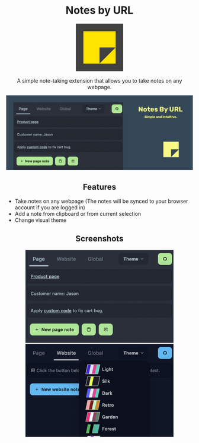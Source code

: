 <div align="center">

# Notes by URL

<img src="./public/logo.svg" alt="Logo" width="128"/>
<p>
A simple note-taking extension that allows you to take notes on any webpage.
</p>

![Marquee](./public/marquee.png)

</div>

<div align="center">

## Features

</div>

- Take notes on any webpage (The notes will be synced to your browser account if you are logged in)
- Add a note from clipboard or from current selection
- Change visual theme

<div align="center">

## Screenshots

<img src="./public/screenshots/1-cropped.png" alt="Notes by URL" width="400"/>

<img src="./public/screenshots/2-cropped.png" alt="Notes by URL" width="400"/>

</div>
